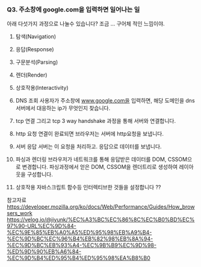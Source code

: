 ### Q3. 주소창에 google.com을 입력하면 일어나는 일
아래 다섯가지 과정으로 나눌수 있습니다? 조금 ... 구어체 적인 느낌이야.
1. 탐색(Navigation)
2. 응답(Response)
3. 구문분석(Parsing)
4. 렌더(Render)
5. 상호작용(Interactivity)


1. DNS 조회
사용자가 주소창에 www.google.com을 입력하면, 해당 도메인을 dns 서버에서 대응하는 ip가 무엇인지 찾습니다.

2. tcp 연결
그리고 tcp 3 way handshake 과정을 통해 서버와 연결합니다.

3. http 요청
연결이 완료되면 브라우저는 서버에 http요청을 보냅니다.

4. 서버 응답
서버는 이 요청을 처리하고. 응답으로 데이터를 보냅니다.

5. 파싱과 렌더링
브라우저가 네트워크를 통해 응답받은 데이터를 DOM, CSSOM으로 변경합니다.
파싱과정에서 얻은 DOM, CSSOM을 렌더트리로 생성하여 레이아웃을 구성합니다.

6. 상호작용
자바스크립트 함수등 인터렉티브한 것들을 설정합니다 ??




참고자료
https://developer.mozilla.org/ko/docs/Web/Performance/Guides/How_browsers_work
https://velog.io/@jiyunk/%EC%A3%BC%EC%86%8C%EC%B0%BD%EC%97%90-URL%EC%9D%84-%EC%9E%85%EB%A0%A5%ED%95%98%EB%A9%B4-%EC%9D%BC%EC%96%B4%EB%82%98%EB%8A%94-%EC%9D%BC%EB%93%A4-%EC%9B%B9%EC%9D%98-%ED%9D%90%EB%A6%84-%EC%9D%B4%ED%95%B4%ED%95%98%EA%B8%B0